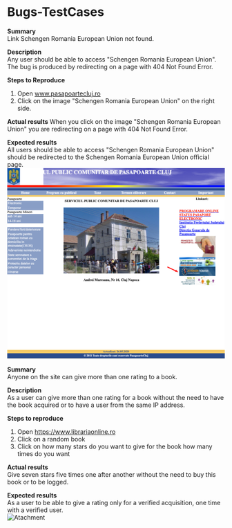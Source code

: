 # Bugs-TestCases

**Summary**   
Link Schengen Romania European Union not found.  
 
**Description**  
Any user should be able to access "Schengen Romania European Union".  
The bug is produced by redirecting on a page with 404 Not Found Error.   
 
**Steps to Reproduce**   
1. Open www.pasapoartecluj.ro   
2. Click on the image "Schengen Romania European Union" on the right side.   
 
**Actual results** 
When you click on the image "Schengen Romania European Union" you are redirecting on a page with 404 Not Found Error.  
 
**Expected results**  
All users should be able to access "Schengen Romania European Union" should be redirected to the Schengen Romania European Union official page.  
![Atachment](download.JPG)



**Summary**   
Anyone on the site can give more than one rating to a book.   

**Description**   
As a user can give more than one rating for a book without the need to have the book acquired or to have a user from the same IP address.   

**Steps to reproduce**       
1. Open https://www.librariaonline.ro      
2. Click on a random book   
3. Click on how many stars do you want to give for the book how many times do you want    

**Actual results**   
Give seven stars five times one after another without the need to buy this book or to be logged.   
  
**Expected results**   
As a user to be able to give a rating only for a verified acquisition, one time with a verified user.  
![Atachment]() 

